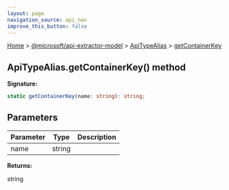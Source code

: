 ```yaml
---
layout: page
navigation_source: api_nav
improve_this_button: false
---
```



[Home](./index.md) &gt; [@microsoft/api-extractor-model](./api-extractor-model.md) &gt; [ApiTypeAlias](./api-extractor-model.apitypealias.md) &gt; [getContainerKey](./api-extractor-model.apitypealias.getcontainerkey.md)

## ApiTypeAlias.getContainerKey() method

<b>Signature:</b>

```typescript
static getContainerKey(name: string): string;
```

## Parameters

|  Parameter | Type | Description |
|  --- | --- | --- |
|  name | string |  |

<b>Returns:</b>

string
